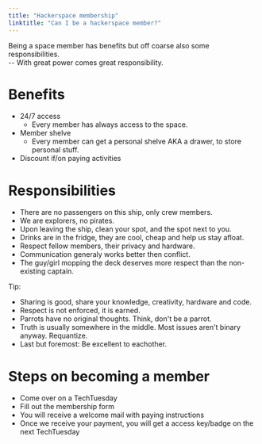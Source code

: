 ```yaml
---
title: "Hackerspace membership"
linktitle: "Can I be a hackerspace member?"
---
```



Being a space member has benefits but off coarse also some responsibilities.  
-- With great power comes great responsibility.

# Benefits
- 24/7 access
  - Every member has always access to the space. 
- Member shelve
  - Every member can get a personal shelve AKA a drawer, to store personal stuff.
- Discount if/on paying activities


# Responsibilities

- There are no passengers on this ship, only crew members.
- We are explorers, no pirates.
- Upon leaving the ship, clean your spot, and the spot next to you.
- Drinks are in the fridge, they are cool, cheap and help us stay afloat.
- Respect fellow members, their privacy and hardware.
- Communication generaly works better then conflict.
- The guy/girl mopping the deck deserves more respect than the non-existing captain.

Tip:

- Sharing is good, share your knowledge, creativity, hardware and code.
- Respect is not enforced, it is earned.
- Parrots have no original thoughts. Think, don't be a parrot.
- Truth is usually somewhere in the middle. Most issues aren't binary anyway. Requantize.
- Last but foremost: Be excellent to eachother.

# Steps on becoming a member

- Come over on a TechTuesday
- Fill out the membership form
- You will receive a welcome mail with paying instructions
- Once we receive your payment, you will get a access key/badge on the next TechTuesday